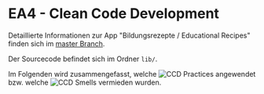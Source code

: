 # EA4 - Clean Code Development
Detaillierte Informationen zur App "Bildungsrezepte / Educational Recipes" finden sich im [master Branch](https://github.com/Studies2020-21/education_recipe_app).  

Der Sourcecode befindet sich im Ordner `lib/`.

Im Folgenden wird zusammengefasst, welche
![CCD Practices](https://img.shields.io/badge/CCD-Practices-1abc9c.svg)
angewendet bzw. welche 
![CCD Smells](https://img.shields.io/badge/CCD-Smells-red.svg)
vermieden wurden.


